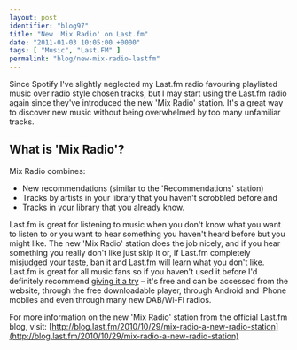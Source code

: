 ```yaml
---
layout: post
identifier: "blog97"
title: "New 'Mix Radio' on Last.fm"
date: "2011-01-03 10:05:00 +0000"
tags: [ "Music", "Last.FM" ]
permalink: "blog/new-mix-radio-lastfm"
---
```

Since Spotify I've slightly neglected my Last.fm radio favouring playlisted music over radio style chosen tracks, but I may start using the Last.fm radio again since they've introduced the new 'Mix Radio' station. It's a great way to discover new music without being overwhelmed by too many unfamiliar tracks.

## What is 'Mix Radio'?
Mix Radio combines:

* New recommendations (similar to the 'Recommendations' station)
* Tracks by artists in your library that you haven't scrobbled before and
* Tracks in your library that you already know.

Last.fm is great for listening to music when you don't know what you want to listen to or you want to hear something you haven't heard before but you might like. The new 'Mix Radio' station does the job nicely, and if you hear something you really don't like just skip it or, if Last.fm completely misjudged your taste, ban it and Last.fm will learn what you don't like. Last.fm is great for all music fans so if you haven't used it before I'd definitely recommend [giving it a try](http://www.last.fm/) – it's free and can be accessed from the website, through the free downloadable player, through Android and iPhone mobiles and even through many new DAB/Wi-Fi radios.

For more information on the new 'Mix Radio' station from the official Last.fm blog, visit:
[http://blog.last.fm/2010/10/29/mix-radio-a-new-radio-station](http://blog.last.fm/2010/10/29/mix-radio-a-new-radio-station)